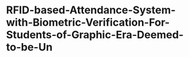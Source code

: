 # RFID-based-Attendance-System-with-Biometric-Verification-For-Students-of-Graphic-Era-Deemed-to-be-Un